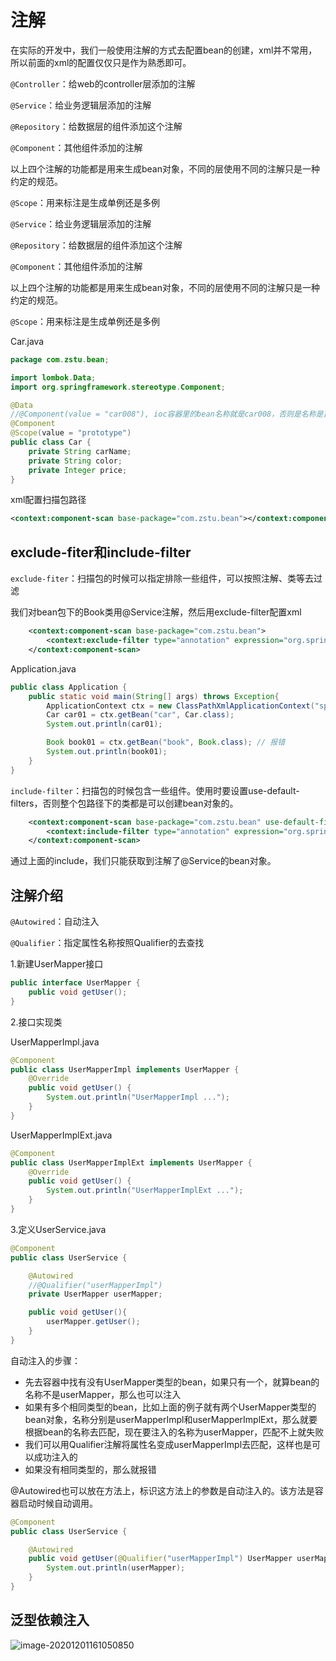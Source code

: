 # 注解

在实际的开发中，我们一般使用注解的方式去配置bean的创建，xml并不常用，所以前面的xml的配置仅仅只是作为熟悉即可。

`@Controller`：给web的controller层添加的注解

`@Service`：给业务逻辑层添加的注解

`@Repository`：给数据层的组件添加这个注解

`@Component`：其他组件添加的注解

以上四个注解的功能都是用来生成bean对象，不同的层使用不同的注解只是一种约定的规范。

`@Scope`：用来标注是生成单例还是多例

`@Service`：给业务逻辑层添加的注解

`@Repository`：给数据层的组件添加这个注解

`@Component`：其他组件添加的注解

以上四个注解的功能都是用来生成bean对象，不同的层使用不同的注解只是一种约定的规范。

`@Scope`：用来标注是生成单例还是多例

Car.java

```java
package com.zstu.bean;

import lombok.Data;
import org.springframework.stereotype.Component;

@Data
//@Component(value = "car008"), ioc容器里的bean名称就是car008，否则是名称是首字母小写的类名
@Component
@Scope(value = "prototype")
public class Car {
    private String carName;
    private String color;
    private Integer price;
}
```

xml配置扫描包路径

```xml
<context:component-scan base-package="com.zstu.bean"></context:component-scan>
```

## exclude-fiter和include-filter

`exclude-fiter`：扫描包的时候可以指定排除一些组件，可以按照注解、类等去过滤

我们对bean包下的Book类用@Service注解，然后用exclude-filter配置xml

```xml
    <context:component-scan base-package="com.zstu.bean">
        <context:exclude-filter type="annotation" expression="org.springframework.stereotype.Service"></context:exclude-filter>
    </context:component-scan>
```

Application.java

```java
public class Application {
    public static void main(String[] args) throws Exception{
        ApplicationContext ctx = new ClassPathXmlApplicationContext("spring-config.xml");
        Car car01 = ctx.getBean("car", Car.class);
        System.out.println(car01);

        Book book01 = ctx.getBean("book", Book.class); // 报错
        System.out.println(book01);
    }
}
```

`include-filter`：扫描包的时候包含一些组件。使用时要设置use-default-filters，否则整个包路径下的类都是可以创建bean对象的。

```xml
    <context:component-scan base-package="com.zstu.bean" use-default-filters="false">
        <context:include-filter type="annotation" expression="org.springframework.stereotype.Service"></context:include-filter>
    </context:component-scan>
```

通过上面的include，我们只能获取到注解了@Service的bean对象。

## 注解介绍

`@Autowired`：自动注入

`@Qualifier`：指定属性名称按照Qualifier的去查找

1.新建UserMapper接口

```java
public interface UserMapper {
    public void getUser();
}
```

2.接口实现类

UserMapperImpl.java

```java
@Component
public class UserMapperImpl implements UserMapper {
    @Override
    public void getUser() {
        System.out.println("UserMapperImpl ...");
    }
}
```

UserMapperImplExt.java

```java
@Component
public class UserMapperImplExt implements UserMapper {
    @Override
    public void getUser() {
        System.out.println("UserMapperImplExt ...");
    }
}
```

3.定义UserService.java

```java
@Component
public class UserService {

    @Autowired
    //@Qualifier("userMapperImpl")
    private UserMapper userMapper;

    public void getUser(){
        userMapper.getUser();
    }
}
```

自动注入的步骤：

* 先去容器中找有没有UserMapper类型的bean，如果只有一个，就算bean的名称不是userMapper，那么也可以注入
* 如果有多个相同类型的bean，比如上面的例子就有两个UserMapper类型的bean对象，名称分别是userMapperImpl和userMapperImplExt，那么就要根据bean的名称去匹配，现在要注入的名称为userMapper，匹配不上就失败
* 我们可以用Qualifier注解将属性名变成userMapperImpl去匹配，这样也是可以成功注入的
* 如果没有相同类型的，那么就报错

@Autowired也可以放在方法上，标识这方法上的参数是自动注入的。该方法是容器启动时候自动调用。

```java
@Component
public class UserService {

    @Autowired
    public void getUser(@Qualifier("userMapperImpl") UserMapper userMapper){
        System.out.println(userMapper);
    }
}
```

## 泛型依赖注入

![image-20201201161050850](https://tva1.sinaimg.cn/large/0081Kckwly1gl8f84cynsj30q407gdjq.jpg)